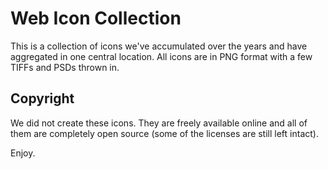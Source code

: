 # Web Icon Collection

This is a collection of icons we've accumulated over the years and have aggregated in one central location. All icons are in PNG format with a few TIFFs and PSDs thrown in.

## Copyright

We did not create these icons. They are freely available online and all of them are completely open source (some of the licenses are still left intact).

Enjoy.